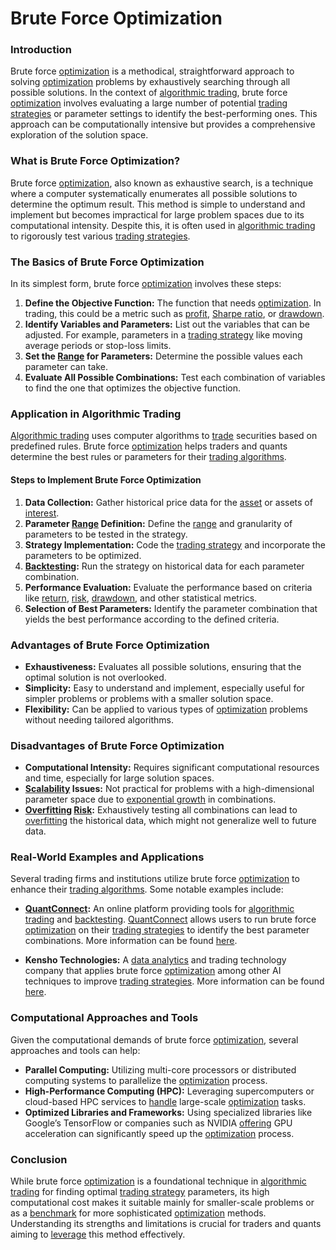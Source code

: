 # Brute Force Optimization

### Introduction

Brute force [optimization](../o/optimization.md) is a methodical, straightforward approach to solving [optimization](../o/optimization.md) problems by exhaustively searching through all possible solutions. In the context of [algorithmic trading](../a/algorithmic_trading.md), brute force [optimization](../o/optimization.md) involves evaluating a large number of potential [trading strategies](../t/trading_strategies.md) or parameter settings to identify the best-performing ones. This approach can be computationally intensive but provides a comprehensive exploration of the solution space.

### What is Brute Force Optimization?

Brute force [optimization](../o/optimization.md), also known as exhaustive search, is a technique where a computer systematically enumerates all possible solutions to determine the optimum result. This method is simple to understand and implement but becomes impractical for large problem spaces due to its computational intensity. Despite this, it is often used in [algorithmic trading](../a/algorithmic_trading.md) to rigorously test various [trading strategies](../t/trading_strategies.md).

### The Basics of Brute Force Optimization

In its simplest form, brute force [optimization](../o/optimization.md) involves these steps:
1. **Define the Objective Function:** The function that needs [optimization](../o/optimization.md). In trading, this could be a metric such as [profit](../p/profit.md), [Sharpe ratio](../s/sharpe_ratio.md), or [drawdown](../d/drawdown.md).
2. **Identify Variables and Parameters:** List out the variables that can be adjusted. For example, parameters in a [trading strategy](../t/trading_strategy.md) like moving average periods or stop-loss limits.
3. **Set the [Range](../r/range.md) for Parameters:** Determine the possible values each parameter can take.
4. **Evaluate All Possible Combinations:** Test each combination of variables to find the one that optimizes the objective function.

### Application in Algorithmic Trading

[Algorithmic trading](../a/algorithmic_trading.md) uses computer algorithms to [trade](../t/trade.md) securities based on predefined rules. Brute force [optimization](../o/optimization.md) helps traders and quants determine the best rules or parameters for their [trading algorithms](../t/trading_algorithms.md). 

#### Steps to Implement Brute Force Optimization

1. **Data Collection:** Gather historical price data for the [asset](../a/asset.md) or assets of [interest](../i/interest.md).
2. **Parameter [Range](../r/range.md) Definition:** Define the [range](../r/range.md) and granularity of parameters to be tested in the strategy.
3. **Strategy Implementation:** Code the [trading strategy](../t/trading_strategy.md) and incorporate the parameters to be optimized.
4. **[Backtesting](../b/backtesting.md):** Run the strategy on historical data for each parameter combination.
5. **Performance Evaluation:** Evaluate the performance based on criteria like [return](../r/return.md), [risk](../r/risk.md), [drawdown](../d/drawdown.md), and other statistical metrics.
6. **Selection of Best Parameters:** Identify the parameter combination that yields the best performance according to the defined criteria.

### Advantages of Brute Force Optimization

- **Exhaustiveness:** Evaluates all possible solutions, ensuring that the optimal solution is not overlooked.
- **Simplicity:** Easy to understand and implement, especially useful for simpler problems or problems with a smaller solution space.
- **Flexibility:** Can be applied to various types of [optimization](../o/optimization.md) problems without needing tailored algorithms.

### Disadvantages of Brute Force Optimization

- **Computational Intensity:** Requires significant computational resources and time, especially for large solution spaces.
- **[Scalability](../s/scalability.md) Issues:** Not practical for problems with a high-dimensional parameter space due to [exponential growth](../e/exponential_growth.md) in combinations.
- **[Overfitting](../o/overfitting.md) [Risk](../r/risk.md):** Exhaustively testing all combinations can lead to [overfitting](../o/overfitting.md) the historical data, which might not generalize well to future data.

### Real-World Examples and Applications

Several trading firms and institutions utilize brute force [optimization](../o/optimization.md) to enhance their [trading algorithms](../t/trading_algorithms.md). Some notable examples include:

- **[QuantConnect](../q/quantconnect.md):** An online platform providing tools for [algorithmic trading](../a/algorithmic_trading.md) and [backtesting](../b/backtesting.md). [QuantConnect](../q/quantconnect.md) allows users to run brute force [optimization](../o/optimization.md) on their [trading strategies](../t/trading_strategies.md) to identify the best parameter combinations. More information can be found [here](https://www.quantconnect.com).

- **Kensho Technologies:** A [data analytics](../d/data_analytics.md) and trading technology company that applies brute force [optimization](../o/optimization.md) among other AI techniques to improve [trading strategies](../t/trading_strategies.md). More information can be found [here](https://www.kensho.com).

### Computational Approaches and Tools

Given the computational demands of brute force [optimization](../o/optimization.md), several approaches and tools can help:

- **Parallel Computing:** Utilizing multi-core processors or distributed computing systems to parallelize the [optimization](../o/optimization.md) process.
- **High-Performance Computing (HPC):** Leveraging supercomputers or cloud-based HPC services to [handle](../h/handle.md) large-scale [optimization](../o/optimization.md) tasks.
- **Optimized Libraries and Frameworks:** Using specialized libraries like Google’s TensorFlow or companies such as NVIDIA [offering](../o/offering.md) GPU acceleration can significantly speed up the [optimization](../o/optimization.md) process.

### Conclusion

While brute force [optimization](../o/optimization.md) is a foundational technique in [algorithmic trading](../a/algorithmic_trading.md) for finding optimal [trading strategy](../t/trading_strategy.md) parameters, its high computational cost makes it suitable mainly for smaller-scale problems or as a [benchmark](../b/benchmark.md) for more sophisticated [optimization](../o/optimization.md) methods. Understanding its strengths and limitations is crucial for traders and quants aiming to [leverage](../l/leverage.md) this method effectively.